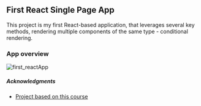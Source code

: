 ## First React Single Page App 

This project is my first React-based application, that leverages several key methods, rendering multiple components of the same type - conditional rendering. 

### App overview


![first_reactApp](https://github.com/inn28a/Pizza_menu/assets/49073623/2823e26d-cc22-4fc3-98bb-1cd06fed22fa)


##### Acknowledgments

* [Project based on this course](https://www.udemy.com/course/the-ultimate-react-course/)

